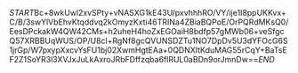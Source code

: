 $START$Bc+8wkUwl2xvSPty+vNASXG1kE43U/pxvhhhRO/VY/ije1I8ppUKKvx+C/B/3swYlVbEhvKtqddvq2kOmyzKxti46TRINa4ZBiaBQPoE/OrPQRdMKsQ0/EesDPckakW4QW42CMs+h2uheH4hoZxEGOaiH8bdfp57gMWb06+veSfgcQ57XRBBUqWUS/OP/U8cl+RgNf8gcQVUNSDZTu1NO7DpDv5U3dYFOcG6S1jrGp/W7pxypXxcvYsFU1bj02XwmHgtEAa+0QDNXItKduMAG55rCqY+BaTsEF2Z1SoYR3l3XVJxJuLkAxroJRbFDffzqba6flRUL0aBDn9orJmnDw==$END$